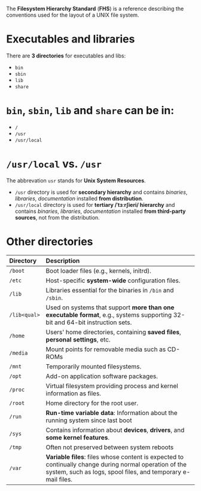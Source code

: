 The **Filesystem Hierarchy Standard** (**FHS**) is a reference describing the conventions used for the layout of a UNIX file system.

# Executables and libraries
There are **3 directories** for executables and libs:
- ``bin``
- ``sbin``
- ``lib``
- ``share``

# ``bin``, ``sbin``, ``lib`` and ``share`` can be in:
- ``/``
- ``/usr``
- ``/usr/local``

# ``/usr/local`` vs. ``/usr``
The abbrevation ``usr`` stands for **Unix System Resources**. 
- ``/usr`` directory is used for **secondary hierarchy** and contains *binaries*, *libraries*, *documentation* installed **from distribution**.
- ``/usr/local`` directory is used for **tertiary /ˈtɜːrʃieri/ hierarchy** and contains *binaries*, *libraries*, *documentation* installed **from third-party sources**, not from the distribution.

# Other directories
|Directory|Description|
|:--------|:----------|
|``/boot``|Boot loader files (e.g., kernels, initrd).|
|``/etc``|Host-specific **system-wide** configuration files.|
|``/lib``|Libraries essential for the binaries in ``/bin`` and ``/sbin``.|
|``/lib<qual>``|Used on systems that support **more than one executable format**, e.g., systems supporting 32-bit and 64-bit instruction sets.|
|``/home``|Users' home directories, containing **saved files**, **personal settings**, etc. |
|``/media``|Mount points for removable media such as CD-ROMs |
|``/mnt``|Temporarily mounted filesystems. |
|``/opt``|Add-on application software packages.|
|``/proc``|Virtual filesystem providing process and kernel information as files.|
|``/root``|Home directory for the root user. |
|``/run``|**Run-time variable data**: Information about the running system since last boot|
|``/sys``|Contains information about **devices**, **drivers**, and **some kernel features**.|
|``/tmp``|Often not preserved between system reboots |
|``/var``|**Variable files**: files whose content is expected to continually change during normal operation of the system, such as logs, spool files, and temporary e-mail files. |

